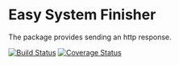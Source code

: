 Easy System Finisher
====================
The package provides sending an http response.

[![Build Status](https://travis-ci.org/easy-system/es-finisher.svg?branch=master)](https://travis-ci.org/easy-system/es-finisher)
[![Coverage Status](https://coveralls.io/repos/github/easy-system/es-finisher/badge.svg?branch=master)](https://coveralls.io/github/easy-system/es-finisher?branch=master)
